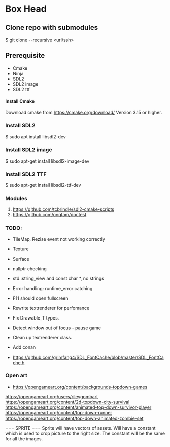 # Box Head

## Clone repo with submodules
$ git clone --recursive <url/ssh>
<br>

## Prerequisite
- Cmake
- Ninja
- SDL2
- SDL2 image
- SDL2 ttf

#### Install Cmake
Download cmake from https://cmake.org/download/
Version 3.15 or higher. 

### Install SDL2 
$ sudo apt install libsdl2-dev 

### Install SDL2 image
$ sudo apt-get install libsdl2-image-dev

### Install SDL2 TTF
$ sudo apt-get install libsdl2-ttf-dev

### Modules
1. https://github.com/tcbrindle/sdl2-cmake-scripts
2. https://github.com/onqtam/doctest 

### TODO: 

- TileMap, Rezise event not working correctly
- Texture
- Surface

- nullptr checking
- std::string_view and const char *, no strings
- Error handling: runtime_error catching
- F11 should open fullscreen
- Rewrite textrenderer for perfomance
- Fix Drawable_T types. 
- Detect window out of focus - pause game
- Clean up textrenderer class.
- Add conan
- https://github.com/grimfang4/SDL_FontCache/blob/master/SDL_FontCache.h 

### Open art
- https://opengameart.org/content/backgrounds-topdown-games 

https://opengameart.org/users/rileygombart
https://opengameart.org/content/2d-topdown-city-survival
https://opengameart.org/content/animated-top-down-survivor-player
https://opengameart.org/content/top-down-runner
https://opengameart.org/content/top-down-animated-zombie-set


=== SPRITE === 
Sprite will have vectors of assets. 
Will have a constant which is used to crop picture to the right size. 
The constant will be the same for all the images. 